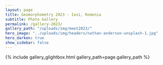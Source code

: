```yaml
---
layout: page
title: Geomorphometry 2023 - Iasi, Romenia
subtitle: Photo Gallery
permalink: /gallery-2023/
gallery_path: "/uploads/img/meet2023/"
hero_image: "../uploads/img/headers/nathan-anderson-unsplash-1.jpg"
hero_darken: true
show_sidebar: false
---
```


<!-- {% include gallery_bulma2.html gallery_path=page.gallery_path %} -->
{% include gallery_glightbox.html gallery_path=page.gallery_path %}